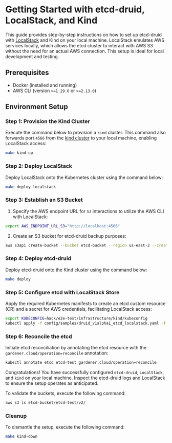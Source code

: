 # Getting Started with etcd-druid, LocalStack, and Kind

This guide provides step-by-step instructions on how to set up etcd-druid with [LocalStack](https://localstack.cloud/) and Kind on your local machine. LocalStack emulates AWS services locally, which allows the etcd cluster to interact with AWS S3 without the need for an actual AWS connection. This setup is ideal for local development and testing.

## Prerequisites

- Docker (installed and running)
- AWS CLI (version `>=1.29.0` or `>=2.13.0`)

## Environment Setup

### Step 1: Provision the Kind Cluster

Execute the command below to provision a `kind` cluster. This command also forwards port `4566` from the [kind cluster](hack/e2e-test/infrastructure/kind/cluster.yaml) to your local machine, enabling LocalStack access:

```bash
make kind-up
```

### Step 2: Deploy LocalStack

Deploy LocalStack onto the Kubernetes cluster using the command below:

```bash
make deploy-localstack
```

### Step 3: Establish an S3 Bucket

1. Specify the AWS endpoint URL for `S3` interactions to utilize the AWS CLI with LocalStack:

```bash
export AWS_ENDPOINT_URL_S3="http://localhost:4566"
```

2. Create an S3 bucket for etcd-druid backup purposes:

```bash
aws s3api create-bucket --bucket etcd-bucket --region us-east-2 --create-bucket-configuration LocationConstraint=us-east-2 --acl private
```

### Step 4: Deploy etcd-druid

Deploy etcd-druid onto the Kind cluster using the command below:

```bash
make deploy
```

### Step 5: Configure etcd with LocalStack Store

Apply the required Kubernetes manifests to create an etcd custom resource (CR) and a secret for AWS credentials, facilitating LocalStack access:

```bash
export KUBECONFIG=hack/e2e-test/infrastructure/kind/kubeconfig
kubectl apply -f config/samples/druid_v1alpha1_etcd_localstack.yaml -f config/samples/etcd-secret-localstack.yaml
```

### Step 6: Reconcile the etcd

Initiate etcd reconciliation by annotating the etcd resource with the `gardener.cloud/operation=reconcile` annotation:

```bash
kubectl annotate etcd etcd-test gardener.cloud/operation=reconcile
```

Congratulations! You have successfully configured `etcd-druid`, `LocalStack`, and `kind` on your local machine. Inspect the etcd-druid logs and LocalStack to ensure the setup operates as anticipated.

To validate the buckets, execute the following command:

```bash
aws s3 ls etcd-bucket/etcd-test/v2/
```

### Cleanup

To dismantle the setup, execute the following command:

```bash
make kind-down
```